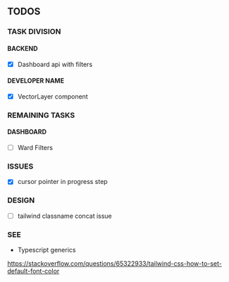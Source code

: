 ## TODOS

### TASK DIVISION


#### BACKEND

- [x] Dashboard api with filters

#### DEVELOPER NAME

- [x] VectorLayer component

### REMAINING TASKS

#### DASHBOARD

- [ ] Ward Filters

### ISSUES

- [x] cursor pointer in progress step

### DESIGN

- [ ] tailwind classname concat issue

### SEE

- Typescript generics

https://stackoverflow.com/questions/65322933/tailwind-css-how-to-set-default-font-color
